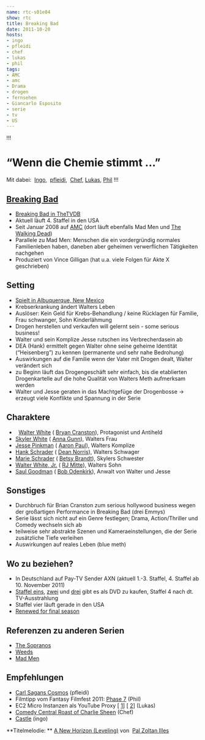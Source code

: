 ```yaml
---
name: rtc-s01e04
show: rtc
title: Breaking Bad
date: 2011-10-20
hosts:
- ingo
- pfleidi
- chef
- lukas
- phil
tags:
- AMC
- amc
- Drama
- drogen
- fernsehen
- Giancarlo Esposito
- serie
- tv
- US
---
```

!!!

# “Wenn die Chemie stimmt ...”
Mit dabei:  [Ingo](http://twitter.com/radiotux),  [pfleidi](http://twitter.com/pfleidi),  [Chef](http://twitter.com/grischder), [Lukas](http://twitter.com/Blubser), [Phil](http://twitter.com/philgrooves)
!!!

## [Breaking Bad](http://www.imdb.com/title/tt0903747/)

- [Breaking Bad in TheTVDB](http://thetvdb.com/?tab=series&id=81189&lid=7)
- Aktuell läuft 4. Staffel in den USA
- Seit Januar 2008 auf [AMC](http://en.wikipedia.org/wiki/AMC_(TV_channel)) (dort läuft ebenfalls Mad Men und [The Walking Dead](http://www.amazon.de/Walking-Dead-komplette-Staffel-Limited/dp/B0052PKIL4/ref=sr_1_1?ie=UTF8&qid=1316367228&sr=8-1))
- Parallele zu Mad Men: Menschen die ein vordergründig normales Familienleben haben, daneben aber geheimen verwerflichen Tätigkeiten nachgehen
- Produziert von Vince Gilligan (hat u.a. viele Folgen für Akte X geschrieben)

## Setting

- [Spielt in Albuquerque, New Mexico](http://en.wikipedia.org/wiki/Albuquerque,_New_Mexico)
- Krebserkrankung ändert Walters Leben
- Auslöser: Kein Geld für Krebs-Behandlung / keine Rücklagen für Familie, Frau schwanger, Sohn Kinderlähmung
- Drogen herstellen und verkaufen will gelernt sein - some serious business!
- Walter und sein Komplize Jesse rutschen ins Verbrecherdasein ab
- DEA (Hank) ermittelt gegen Walter ohne seine geheime Identität (“Heisenberg”) zu kennen (permanente und sehr nahe Bedrohung)
- Auswirkungen auf die Familie wenn der Vater mit Drogen dealt, Walter verändert sich
- zu Beginn läuft das Drogengeschäft sehr einfach, bis die etablierten Drogenkartelle auf die hohe Qualität von Walters Meth aufmerksam werden
- Walter und Jesse geraten in das Machtgefüge der Drogenbosse → erzeugt viele Konflikte und Spannung in der Serie

## Charaktere

-   [Walter White](http://en.wikipedia.org/wiki/Walter_White_%28Breaking_Bad%29) ( [Bryan Cranston](http://en.wikipedia.org/wiki/Bryan_Cranston)), Protagonist und Antiheld
- [Skyler White](http://en.wikipedia.org/wiki/Skyler_White) ( [Anna Gunn](http://en.wikipedia.org/wiki/Anna_Gunn)), Walters Frau
- [Jesse Pinkman](http://en.wikipedia.org/wiki/Jesse_Pinkman) ( [Aaron Paul](http://en.wikipedia.org/wiki/Aaron_Paul)), Walters Komplize
- [Hank Schrader](http://en.wikipedia.org/wiki/Hank_Schrader) ( [Dean Norris](http://en.wikipedia.org/wiki/Dean_Norris)), Walters Schwager
- [Marie Schrader](http://en.wikipedia.org/wiki/Marie_Schrader) ( [Betsy Brandt](http://en.wikipedia.org/wiki/Betsy_Brandt)), Skylers Schwester
- [Walter White, Jr.](http://en.wikipedia.org/wiki/Walter_White,_Jr.) ( [RJ Mitte](http://en.wikipedia.org/wiki/RJ_Mitte)), Walters Sohn
- [Saul Goodman](http://en.wikipedia.org/wiki/Saul_Goodman_%28Breaking_Bad%29) ( [Bob Odenkirk](http://en.wikipedia.org/wiki/Bob_Odenkirk)), Anwalt von Walter und Jesse

## Sonstiges

- Durchbruch für Brian Cranston zum serious hollywood business wegen der großartigen Performance in Breaking Bad (drei Emmys)
- Serie lässt sich nicht auf ein Genre festlegen; Drama, Action/Thriller und Comedy wechseln sich ab
- teilweise sehr abstrakte Szenen und Kameraeinstellungen, die der Serie zusätzliche Tiefe verleihen
- Auswirkungen auf reales Leben (blue meth)

## Wo zu beziehen?

- In Deutschland auf Pay-TV Sender AXN (aktuell 1.-3. Staffel, 4. Staffel ab 10. November 2011)
- [Staffel eins](http://www.amazon.de/Breaking-Bad-komplette-erste-Season/dp/B003X6UEXQ/ref=sr_1_1?ie=UTF8&qid=1315487807&sr=8-1), [zwei](http://www.amazon.de/Breaking-Bad-komplette-zweite-Season/dp/B00451ASNY/ref=sr_1_2?ie=UTF8&qid=1315487807&sr=8-2) und [drei](http://www.amazon.de/Breaking-Bad-komplette-dritte-Season/dp/B004NNUDXY/ref=sr_1_3?ie=UTF8&qid=1315487807&sr=8-3) gibt es als DVD zu kaufen, Staffel 4 nach dt. TV-Ausstrahlung
- Staffel vier läuft gerade in den USA
- [Renewed for final season](http://insidetv.ew.com/2011/08/14/breaking-bad-final-season/)

## Referenzen zu anderen Serien

- [The Sopranos](http://www.amazon.de/Die-Sopranos-ultimative-Mafiabox-Season/dp/B0012IP766/ref=sr_1_1?ie=UTF8&qid=1315437989&sr=8-1)
- [Weeds](http://www.amazon.de/Weeds-Kleine-Deals-Nachbarn-Season/dp/B004856Y58/ref=sr_1_1?ie=UTF8&qid=1315439095&sr=8-1)
- [Mad Men](http://www.amazon.de/Mad-Men-Season-Jon-Hamm/dp/B002RLWLT8/ref=sr_1_1?ie=UTF8&qid=1316364042&sr=8-1)

## Empfehlungen

- [Carl Sagans Cosmos](http://www.amazon.de/COSMOS-Carl-Sagan/dp/B001NURALI/ref=sr_1_2?ie=UTF8&qid=1315434522&sr=8-2) (pfleidi)
- Filmtipp vom Fantasy Filmfest 2011: [Phase 7](http://www.imdb.com/title/tt1568816/) (Phil)
- EC2 Micro Instanzen als YouTube Proxy [ [1](http://www.stratumsecurity.com/blog/2010/12/03/shearing-firesheep-with-the-cloud/)] [ [2](http://www.dikant.de/2010/10/08/setting-up-a-vpn-server-on-amazon-ec2/)] (Lukas)
- [Comedy Central Roast of Charlie Sheen](http://www.comedycentral.com/shows/roast-charlie-sheen/index.jhtml) (Chef)
- [Castle](http://www.amazon.de/Castle-komplette-erste-Staffel-DVDs/dp/B00377ISA2/ref=sr_1_1?ie=UTF8&qid=1316370948&sr=8-1) (ingo)

**Titelmelodie: ** [A New Horizon (Leveling)](http://www.jamendo.com/en/track/249252) von  [Pal Zoltan Illes](http://www.jamendo.com/en/artist/Pal_Zoltan_Illes)
